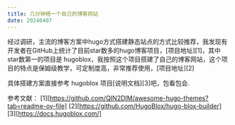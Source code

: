 ```yaml
---
title: 几分钟搭一个自己的博客网站
date: 20240407
---
```


经过调研，主流的博客方案中hugo方式搭建静态站点的方式比较推荐，我发现有开发者在GitHub上统计了目前star数多的hugo博客项目，[项目地址][1]，其中star数第一的项目是 hugoblox，我按照这个项目搭建了自己的博客网站，这个项目的特点是保姆级教学，可定制度高，非常推荐使用，[项目地址][2]

具体搭建方案直接参考 hugoblox 项目[说明文档][3]吧，包看包会.


参考文献：
[1][https://github.com/QIN2DIM/awesome-hugo-themes?tab=readme-ov-file]
[2][https://github.com/HugoBlox/hugo-blox-builder]
[3][https://docs.hugoblox.com/]